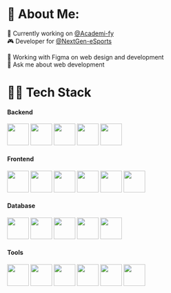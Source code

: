 # 📌 About Me:

💼 Currently working on [@Academi-fy](https://github.com/Academi-fy) \
🎮 Developer for [@NextGen-eSports](https://github.com/NextGen-eSports)

🎨 Working with Figma on web design and development \
💬 Ask me about web development

# 👨‍💻 Tech Stack

#### Backend
<p>
  <img width="50px" height="50px" class="node-js" src="https://github.com/Daanieeel/Daanieeel/assets/96653085/44531564-fef9-46a2-8b7b-512b4d86c0f7" />
  <img width="50px" height="50px" class="express-js" src="https://github.com/Daanieeel/Daanieeel/assets/96653085/7e8165eb-cfd3-4e54-9694-64c1eeef2494" />
  <img width="50px" height="50px" class="nest-js" src="https://github.com/Daanieeel/Daanieeel/assets/96653085/a3c7209d-92d9-4b4b-af7e-5a9b46b67e79" />
  <img width="50px" height="50px" class="java" src="https://github.com/Daanieeel/Daanieeel/assets/96653085/a1792dec-f1a0-4255-9035-6a2566b1de76" />
  <img width="50px" height="50px" class="redis" src="https://github.com/Daanieeel/Daanieeel/assets/96653085/69811d30-8296-4bc8-96c3-793534d0a473" />
</p>

#### Frontend
<p>
  <img width="50px" height="50px" class="javascript" src="https://github.com/Daanieeel/Daanieeel/assets/96653085/2b230f27-4681-4853-8f7d-6cb2808e0835" />
  <img width="50px" height="50px" class="typescript" src="https://github.com/Daanieeel/Daanieeel/assets/96653085/91689dea-6b47-425c-a5bc-506ca3386241" />
  <img width="50px" height="50px" class="html" src="https://github.com/Daanieeel/Daanieeel/assets/96653085/7af4b309-95ae-48d5-a824-a44715ebbd29" />
  <img width="50px" height="50px" class="css" src="https://github.com/Daanieeel/Daanieeel/assets/96653085/39a80cc3-f08d-4b30-9292-59e2abeff5c7" />
  <img width="50px" height="50px" class="vue-js" src="https://github.com/Daanieeel/Daanieeel/assets/96653085/33b3b6ab-6a39-4d21-8358-3a5fa801db18" />
  <img width="50px" height="50px" class="nuxt-js" src="https://github.com/Daanieeel/Daanieeel/assets/96653085/8263e9de-b161-413c-af47-ee9dc092e6e8" />
</p>

#### Database
<p>
  <img width="50px" height="50px" class="mongo-db" src="https://github.com/Daanieeel/Daanieeel/assets/96653085/97eda427-bc75-4738-bea2-9fbd412f24c1" />
  <img width="50px" height="50px" class="mysql" src="https://github.com/Daanieeel/Daanieeel/assets/96653085/0161a030-5295-41c2-8e1c-b8692867000d" />
  <img width="50px" height="50px" class="postgresql" src="https://github.com/Daanieeel/Daanieeel/assets/96653085/36402621-d8c7-4a90-91b4-91ed38528783" />
  <img width="50px" height="50px" class="graphql" src="https://github.com/Daanieeel/Daanieeel/assets/96653085/809cfcaf-bd84-4fbe-903a-18557788fce9" />
  <img width="50px" height="50px" class="prisma-orm" src="https://github.com/Daanieeel/Daanieeel/assets/96653085/18e0e8f5-73db-4089-921f-a982a6566d87" />
</p>

#### Tools
<p>
  <img width="50px" height="50px" class="git" src="https://github.com/Daanieeel/Daanieeel/assets/96653085/d98b7fa8-6381-4113-bf19-23b651cf5075" />
  <img width="50px" height="50px" class="github" src="https://github.com/Daanieeel/Daanieeel/assets/96653085/b6b81eaa-7542-4d95-aa1a-767abccbef2e" />
  <img width="50px" height="50px" class="jetbrains" src="https://github.com/Daanieeel/Daanieeel/assets/96653085/2a8d63e3-5824-4906-8a1b-8de49a052007" />
  <img width="50px" height="50px" class="vs-code" src="https://github.com/Daanieeel/Daanieeel/assets/96653085/2e27ba00-cae1-4687-b78f-6a110c7467b9" />
  <img width="50px" height="50px" class="figma" src="https://github.com/Daanieeel/Daanieeel/assets/96653085/f0a6427b-63a0-42ce-94cb-65962d5ea646" />
  <img width="50px" height="50px" class="docker" src="https://github.com/Daanieeel/Daanieeel/assets/96653085/184228d3-ec4a-4db2-98af-a125a26b1748" />
</p>
